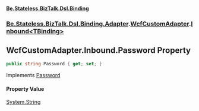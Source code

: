 #### [Be.Stateless.BizTalk.Dsl.Binding](README.md 'README')
### [Be.Stateless.BizTalk.Dsl.Binding.Adapter](Be.Stateless.BizTalk.Dsl.Binding.Adapter.md 'Be.Stateless.BizTalk.Dsl.Binding.Adapter').[WcfCustomAdapter](WcfCustomAdapter.md 'Be.Stateless.BizTalk.Dsl.Binding.Adapter.WcfCustomAdapter').[Inbound&lt;TBinding&gt;](WcfCustomAdapter.Inbound_TBinding_.md 'Be.Stateless.BizTalk.Dsl.Binding.Adapter.WcfCustomAdapter.Inbound<TBinding>')

## WcfCustomAdapter.Inbound<TBinding>.Password Property

```csharp
public string Password { get; set; }
```

Implements [Password](IAdapterConfigInboundCredentials.Password.md 'Be.Stateless.BizTalk.Dsl.Binding.Adapter.IAdapterConfigInboundCredentials.Password')

#### Property Value
[System.String](https://docs.microsoft.com/en-us/dotnet/api/System.String 'System.String')
